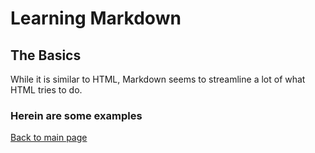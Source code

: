 # Learning Markdown #

## The Basics ##

While it is similar to HTML, Markdown seems to streamline a lot of what HTML tries to do.

### **Herein are some examples**

[Back to main page](README.md)
